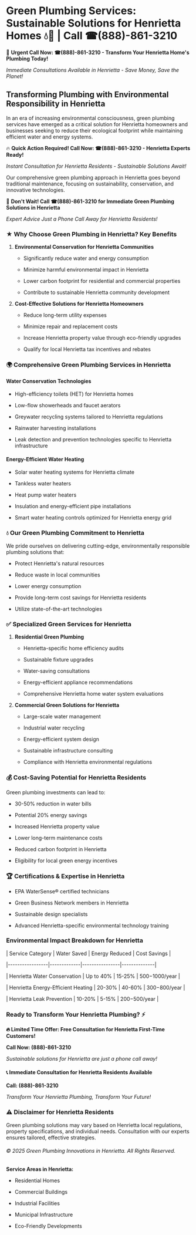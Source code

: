 # Green Plumbing Services: Sustainable Solutions for Henrietta Homes 💧🌿 | Call ☎(888)-861-3210

🚨 **Urgent Call Now: ☎(888)-861-3210 - Transform Your Henrietta Home's Plumbing Today!**
*Immediate Consultations Available in Henrietta - Save Money, Save the Planet!*

## Transforming Plumbing with Environmental Responsibility in Henrietta

In an era of increasing environmental consciousness, green plumbing services have emerged as a critical solution for Henrietta homeowners and businesses seeking to reduce their ecological footprint while maintaining efficient water and energy systems. 

🔥 **Quick Action Required! Call Now: ☎(888)-861-3210 - Henrietta Experts Ready!**
*Instant Consultation for Henrietta Residents - Sustainable Solutions Await!*

Our comprehensive green plumbing approach in Henrietta goes beyond traditional maintenance, focusing on sustainability, conservation, and innovative technologies.

🚨 **Don't Wait! Call ☎(888)-861-3210 for Immediate Green Plumbing Solutions in Henrietta**
*Expert Advice Just a Phone Call Away for Henrietta Residents!*

### ★ Why Choose Green Plumbing in Henrietta? Key Benefits

1. **Environmental Conservation for Henrietta Communities** 
   - Significantly reduce water and energy consumption
   - Minimize harmful environmental impact in Henrietta
   - Lower carbon footprint for residential and commercial properties
   - Contribute to sustainable Henrietta community development

2. **Cost-Effective Solutions for Henrietta Homeowners** 
   - Reduce long-term utility expenses
   - Minimize repair and replacement costs
   - Increase Henrietta property value through eco-friendly upgrades
   - Qualify for local Henrietta tax incentives and rebates

### 🌍 Comprehensive Green Plumbing Services in Henrietta

#### Water Conservation Technologies
- High-efficiency toilets (HET) for Henrietta homes
- Low-flow showerheads and faucet aerators
- Greywater recycling systems tailored to Henrietta regulations
- Rainwater harvesting installations
- Leak detection and prevention technologies specific to Henrietta infrastructure

#### Energy-Efficient Water Heating
- Solar water heating systems for Henrietta climate
- Tankless water heaters
- Heat pump water heaters
- Insulation and energy-efficient pipe installations
- Smart water heating controls optimized for Henrietta energy grid

### 💧 Our Green Plumbing Commitment to Henrietta

We pride ourselves on delivering cutting-edge, environmentally responsible plumbing solutions that:
- Protect Henrietta's natural resources
- Reduce waste in local communities
- Lower energy consumption
- Provide long-term cost savings for Henrietta residents
- Utilize state-of-the-art technologies

### ✅ Specialized Green Services for Henrietta

1. **Residential Green Plumbing**
   - Henrietta-specific home efficiency audits
   - Sustainable fixture upgrades
   - Water-saving consultations
   - Energy-efficient appliance recommendations
   - Comprehensive Henrietta home water system evaluations

2. **Commercial Green Solutions for Henrietta**
   - Large-scale water management
   - Industrial water recycling
   - Energy-efficient system design
   - Sustainable infrastructure consulting
   - Compliance with Henrietta environmental regulations

### 💰 Cost-Saving Potential for Henrietta Residents

Green plumbing investments can lead to:
- 30-50% reduction in water bills
- Potential 20% energy savings
- Increased Henrietta property value
- Lower long-term maintenance costs
- Reduced carbon footprint in Henrietta
- Eligibility for local green energy incentives

### 🏆 Certifications & Expertise in Henrietta

- EPA WaterSense® certified technicians
- Green Business Network members in Henrietta
- Sustainable design specialists
- Advanced Henrietta-specific environmental technology training

### Environmental Impact Breakdown for Henrietta

| Service Category | Water Saved | Energy Reduced | Cost Savings |
|-----------------|-------------|----------------|--------------|
| Henrietta Water Conservation | Up to 40% | 15-25% | $500-$1000/year |
| Henrietta Energy-Efficient Heating | 20-30% | 40-60% | $300-$800/year |
| Henrietta Leak Prevention | 10-20% | 5-15% | $200-$500/year |

### Ready to Transform Your Henrietta Plumbing? ⚡

**🔥 Limited Time Offer: Free Consultation for Henrietta First-Time Customers!**

**Call Now: (888)-861-3210**
*Sustainable solutions for Henrietta are just a phone call away!*

#### 📞 Immediate Consultation for Henrietta Residents Available

**Call: (888)-861-3210**
*Transform Your Henrietta Plumbing, Transform Your Future!*

### ⚠️ Disclaimer for Henrietta Residents

Green plumbing solutions may vary based on Henrietta local regulations, property specifications, and individual needs. Consultation with our experts ensures tailored, effective strategies.

###### © 2025 Green Plumbing Innovations in Henrietta. All Rights Reserved.

**Service Areas in Henrietta:** 
- Residential Homes
- Commercial Buildings
- Industrial Facilities
- Municipal Infrastructure
- Eco-Friendly Developments